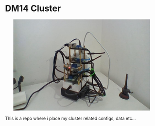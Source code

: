 # DM14 Cluster
<center><img src="doc/images/1.jpg" alt="cluster nodes"
	title="A cute kitten" width="450" height="300" /></center>
  
This is a repo where i place my cluster related configs, data etc...

  <frame src="https://medium.com/@aaly90/a-heterogeneous-pi-cluster-6cd027acd9bf"></frame>

